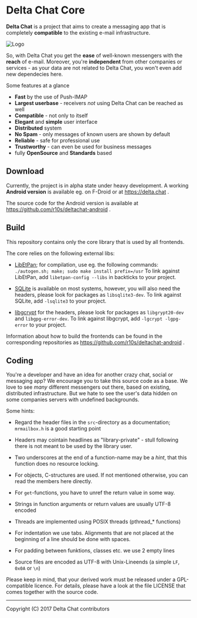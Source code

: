 Delta Chat Core
================================================================================

**Delta Chat** is a project that aims to create a messaging app that is
completely **compatible** to the existing e-mail infrastructure.

![Logo](https://delta.chat/public/images/features/start-img4.png)

So, with Delta Chat you get the **ease** of well-known messengers with the
**reach** of e-mail. Moreover, you're **independent** from other companies or
services - as your data are not related to Delta Chat, you won't even add new
dependecies here.

Some features at a glance

- **Fast** by the use of Push-IMAP
- **Largest userbase** - receivers _not_ using Delta Chat can be reached as well
- **Compatible** - not only to itself
- **Elegant** and **simple** user interface
- **Distributed** system
- **No Spam** - only messages of known users are shown by default
- **Reliable** - safe for professional use
- **Trustworthy** - can even be used for business messages
- fully **OpenSource** and **Standards** based


Download
--------------------------------------------------------------------------------

Currently, the project is in alpha state under heavy development.  A working
**Android version** is available eg. on F-Droid or at https://delta.chat .

The source code for the Android version is available at
https://github.com/r10s/deltachat-android .


Build
--------------------------------------------------------------------------------

This repository contains only the core library that is used by all frontends.

The core relies on the following external libs:

- [LibEtPan](https://github.com/dinhviethoa/libetpan); for
  compilation, use eg. the following commands: `./autogen.sh; make;
  sudo make install prefix=/usr`
  To link against LibEtPan, add `libetpan-config --libs` in backticks to your
  project.

- [SQLite](http://sqlite.org/) is available on most systems, however, you
  will also need the headers, please look for packages as `libsqlite3-dev`.
  To link against SQLite, add `-lsqlite3` to your project.

- [libgcrypt](https://www.gnupg.org/related_software/libgcrypt/) for the
  headers, please look for packages as `libgrypt20-dev` and `libgpg-error-dev`.
  To link against libgcrypt, add `-lgcrypt -lgpg-error` to your project.

Information about how to build the frontends can be found in the corresponding
repositories as https://github.com/r10s/deltachat-android .


Coding
--------------------------------------------------------------------------------

You're a developer and have an idea for another crazy chat, social or messaging
app?  We encourage you to take this source code as a base.  We love to see
_many_ different messengers out there, based on existing, distributed
infrastructure.  But we hate to see the user's data hidden on some companies
servers with undefined backgrounds.

Some hints:

- Regard the header files in the `src`-directory as a documentation;
  `mrmailbox.h` is a good starting point

- Headers may cointain headlines as "library-private" - stull following there
  is not meant to be used by the library user.

- Two underscores at the end of a function-name may be a _hint_, that this
  function does no resource locking.

- For objects, C-structures are used.  If not mentioned otherwise, you can
  read the members here directly.

- For `get`-functions, you have to unref the return value in some way.

- Strings in function arguments or return values are usually UTF-8 encoded

- Threads are implemented using POSIX threads (pthread_* functions)

- For indentation we use tabs.  Alignments that are not placed at the beginning
  of a line should be done with spaces.

- For padding between funktions, classes etc. we use 2 empty lines

- Source files are encoded as UTF-8 with Unix-Lineends (a simple `LF`, `0x0A` or
  `\n`)

Please keep in mind, that your derived work must be released under a
GPL-compatible licence.  For details, please have a look at the file LICENSE
that comes together with the source code.

---

Copyright (C) 2017 Delta Chat contributors
